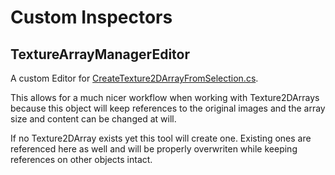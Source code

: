 # Custom Inspectors

## TextureArrayManagerEditor

A custom Editor for [CreateTexture2DArrayFromSelection.cs](../MenuItem/CreateTexture2DArrayFromSelection.cs).

This allows for a much nicer workflow when working with Texture2DArrays because this object will keep references to the original images and the array size and content can be changed at will.

If no Texture2DArray exists yet this tool will create one. Existing ones are referenced here as well and will be properly overwriten while keeping references on other objects intact.